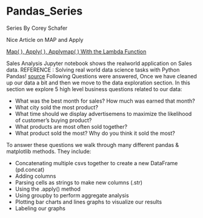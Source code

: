 # Pandas_Series
Series By Corey Schafer

Nice Article on MAP and Apply


[Map( ), Apply( ), Applymap( ) With the Lambda Function](https://medium.com/@evelynli_30748/map-apply-applymap-with-the-lambda-function-5e83028be759)


Sales Analysis Jupyter notebook shows the realworld application on Sales data. 
REFERENCE : Solving real world data science tasks with Python Pandas! [source](https://www.youtube.com/watch?v=eMOA1pPVUc4)
Following Questions were answered, Once we have cleaned up our data a bit and then we move to the data exploration section. In this section we explore 5 high level business questions related to our data:
- What was the best month for sales? How much was earned that month?
- What city sold the most product?
- What time should we display advertisemens to maximize the likelihood of customer’s buying product?
- What products are most often sold together?
- What product sold the most? Why do you think it sold the most?


To answer these questions we walk through many different pandas & matplotlib methods. They include:
- Concatenating multiple csvs together to create a new DataFrame (pd.concat)
- Adding columns
- Parsing cells as strings to make new columns (.str)
- Using the .apply() method
- Using groupby to perform aggregate analysis
- Plotting bar charts and lines graphs to visualize our results
- Labeling our graphs
